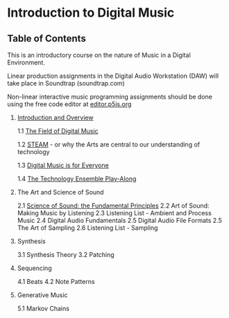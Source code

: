 <link href="markdown.css" rel="stylesheet"></link> 

# Introduction to Digital Music
## Table of Contents

This is an introductory course on the nature of Music in a Digital Environment. 

Linear production assignments in the Digital Audio Workstation (DAW) will take place in Soundtrap (soundtrap.com)

Non-linear interactive music programming assignments should be done using the free code editor at <a href="https://editor.p5js.org" target="_blank">editor.p5js.org</a>

1. [Introduction and Overview](lessons/part_1/intro.html)

    1.1 [The Field of Digital Music](lessons/part_1/field.html)
    
    1.2 [STEAM](lessons/part_1/steam.html) - or why the Arts are central to our understanding of technology
    
    1.3 [Digital Music is for Everyone](lessons/part_1/everyone.html)
   
    1.4 [The Technology Ensemble Play-Along](lessons/part_1/playalong.html)

2. The Art and Science of Sound

    2.1 [Science of Sound: the Fundamental Principles](lessons/part_2/science.html)
    2.2 Art of Sound: Making Music by Listening
    2.3 Listening List - Ambient and Process Music
    2.4 Digital Audio Fundamentals
    2.5 Digital Audio File Formats
    2.5 The Art of Sampling
    2.6 Listening List - Sampling

3. Synthesis

    3.1 Synthesis Theory
    3.2 Patching

4. Sequencing

    4.1 Beats
    4.2 Note Patterns

5. Generative Music

    5.1 Markov Chains
